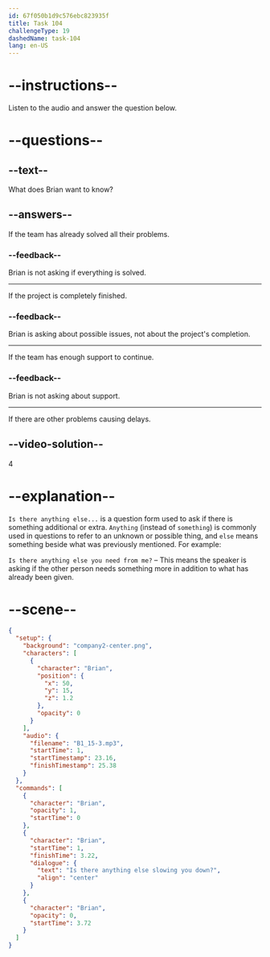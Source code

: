 ```yaml
---
id: 67f050b1d9c576ebc823935f
title: Task 104
challengeType: 19
dashedName: task-104
lang: en-US
---
```


<!-- (Audio) Brian: Is there anything else slowing you down? -->

# --instructions--

Listen to the audio and answer the question below.

# --questions--

## --text--

What does Brian want to know?

## --answers--

If the team has already solved all their problems.

### --feedback--

Brian is not asking if everything is solved.

---

If the project is completely finished.

### --feedback--

Brian is asking about possible issues, not about the project's completion.

---

If the team has enough support to continue.

### --feedback--

Brian is not asking about support.

---

If there are other problems causing delays.

## --video-solution--

4

# --explanation--

`Is there anything else...` is a question form used to ask if there is something additional or extra. `Anything` (instead of `something`) is commonly used in questions to refer to an unknown or possible thing, and `else` means something beside what was previously mentioned. For example:

`Is there anything else you need from me?` – This means the speaker is asking if the other person needs something more in addition to what has already been given.

# --scene--

```json
{
  "setup": {
    "background": "company2-center.png",
    "characters": [
      {
        "character": "Brian",
        "position": {
          "x": 50,
          "y": 15,
          "z": 1.2
        },
        "opacity": 0
      }
    ],
    "audio": {
      "filename": "B1_15-3.mp3",
      "startTime": 1,
      "startTimestamp": 23.16,
      "finishTimestamp": 25.38
    }
  },
  "commands": [
    {
      "character": "Brian",
      "opacity": 1,
      "startTime": 0
    },
    {
      "character": "Brian",
      "startTime": 1,
      "finishTime": 3.22,
      "dialogue": {
        "text": "Is there anything else slowing you down?",
        "align": "center"
      }
    },
    {
      "character": "Brian",
      "opacity": 0,
      "startTime": 3.72
    }
  ]
}
```
